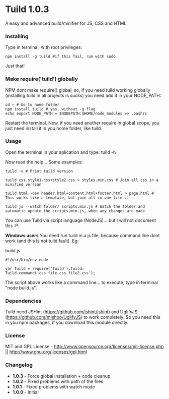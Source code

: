 # Tuild 1.0.3
A easy and advanced build/minifier for JS, CSS and HTML.

### Installing

Type in terminal, with root privileges:

	npm install -g tuild #if this fail, run with sudo

Just that!

### Make require('tuild') globally

NPM dont make require() global, so, if you need tuild working globally (installing tuild in all projects is sucks) you need add it in your NODE_PATH:

	cd ~ # Go to home folder
	npm install tuild # yes, without -g flag
	echo export NODE_PATH = $NODEPATH:$HOME/node_modules >> .bashrc

Restart the terminal. Now, if you need another require in global scope, you just need install it in you home folder, like tuild.

### Usage
Open the terminal in your aplication and type:
	tuild -h
	
Now read the help... Some examples:

	tuild -v # Print tuild version
	
	tuild css style1.css+style2.css > styles.min.css # Join all css in a minified version
	
	tuild html -dev header.html+content.html+footer.html > page.html # This works like a template, but join all in one file :)
	
	tuild js --watch folder/ scripts.min.js # Watch the folder and automatic update the scripts.min.js, when any changes are made

You can use Tuild via script language (NodeJS)... but I will not document this :P.

<b>Windows users</b>
You need run tuild in a js file, because command line dont work (and this is not tuild fault). Eg:

build.js

	#!/usr/bin/env node
	
	var Tuild = require('tuild').Tuild;
	Tuild.command('css file.css file2.css');

The script above works like a command line... to execute, type in terminal "node build.js".

### Dependencies

Tuild need JSHint (<https://github.com/jshint/jshint>) and UglifyJS (<https://github.com/mishoo/UglifyJS>) to work completely. So you need this in you npm packages, if you download this module directly.

### License

MIT and GPL License - <http://www.opensource.org/licenses/mit-license.php> || <http://www.gnu.org/licenses/gpl.html>

### Changelog
 * <b>1.0.3</b> - Force global installation + code cleanup
 * <b>1.0.2</b> - Fixed problems with path of the files
 * <b>1.0.1</b> - Fixed problems with watch mode
 * <b>1.0.0</b> - Initial